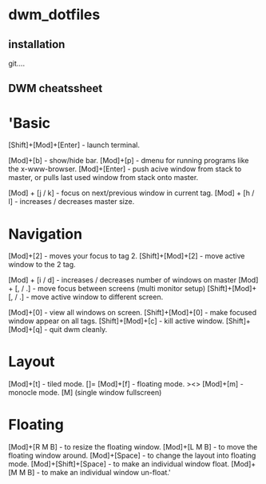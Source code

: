 # dwm_dotfiles

## installation
git....

## DWM cheatssheet

'Basic
=====

[Shift]+[Mod]+[Enter]   - launch terminal.

[Mod]+[b]               - show/hide bar.
[Mod]+[p]               - dmenu for running programs like the x-www-browser.
[Mod]+[Enter]           - push acive window from stack to master, or pulls last used window from stack onto master.

[Mod] + [j / k]         - focus on next/previous window in current tag.
[Mod] + [h / l]         - increases / decreases master size.

Navigation
==========

[Mod]+[2]               - moves your focus to tag 2.
[Shift]+[Mod]+[2]       - move active window to the 2 tag.

[Mod] + [i / d]         - increases / decreases number of windows on master
[Mod] + [, / .]         - move focus between screens (multi monitor setup)
[Shift]+[Mod]+[, / .]   - move active window to different screen.

[Mod]+[0]               - view all windows on screen.
[Shift]+[Mod]+[0]       - make focused window appear on all tags.
[Shift]+[Mod]+[c]       - kill active window.
[Shift]+[Mod]+[q]       - quit dwm cleanly.

Layout
======

[Mod]+[t]               - tiled mode. []=
[Mod]+[f]               - floating mode. ><>
[Mod]+[m]               - monocle mode. [M] (single window fullscreen)

Floating
========

[Mod]+[R M B]           - to resize the floating window.
[Mod]+[L M B]           - to move the floating window around.
[Mod]+[Space]           - to change the layout into floating mode.
[Mod]+[Shift]+[Space]   - to make an individual window float.
[Mod]+[M M B]           - to make an individual window un-float.'
